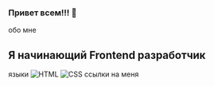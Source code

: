 ### Привет всем!!! 👋
обо мне
## Я начинающий Frontend разработчик
языки 
![HTML](https://img.shields.io/badge/-HTML-090909?style=for-the-badge&logo=HTML)
![CSS](https://img.shields.io/badge/-CSS-090909?style=for-the-badge&logo=CSS)
ссылки на меня